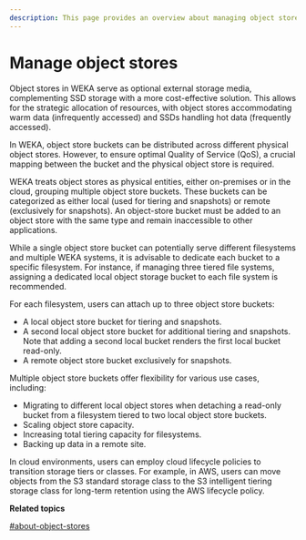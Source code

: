 ```yaml
---
description: This page provides an overview about managing object stores.
---
```


# Manage object stores

Object stores in WEKA serve as optional external storage media, complementing SSD storage with a more cost-effective solution. This allows for the strategic allocation of resources, with object stores accommodating warm data (infrequently accessed) and SSDs handling hot data (frequently accessed).

In WEKA, object store buckets can be distributed across different physical object stores. However, to ensure optimal Quality of Service (QoS), a crucial mapping between the bucket and the physical object store is required.

WEKA treats object stores as physical entities, either on-premises or in the cloud, grouping multiple object store buckets. These buckets can be categorized as either local (used for tiering and snapshots) or remote (exclusively for snapshots). An object-store bucket must be added to an object store with the same type and remain inaccessible to other applications.

While a single object store bucket can potentially serve different filesystems and multiple WEKA systems, it is advisable to dedicate each bucket to a specific filesystem. For instance, if managing three tiered file systems, assigning a dedicated local object storage bucket to each file system is recommended.

For each filesystem, users can attach up to three object store buckets:

* A local object store bucket for tiering and snapshots.
* A second local object store bucket for additional tiering and snapshots. Note that adding a second local bucket renders the first local bucket read-only.
* A remote object store bucket exclusively for snapshots.

Multiple object store buckets offer flexibility for various use cases, including:

* Migrating to different local object stores when detaching a read-only bucket from a filesystem tiered to two local object store buckets.
* Scaling object store capacity.
* Increasing total tiering capacity for filesystems.
* Backing up data in a remote site.

In cloud environments, users can employ cloud lifecycle policies to transition storage tiers or classes. For example, in AWS, users can move objects from the S3 standard storage class to the S3 intelligent tiering storage class for long-term retention using the AWS lifecycle policy.

**Related topics**

[#about-object-stores](../../overview/filesystems.md#about-object-stores "mention")
